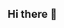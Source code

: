 ## Hi there 👋

<!--
**gaurang248/gaurang248** is a ✨ _special_ ✨ repository because its `README.md` (this file) appears on your GitHub profile.

Here are some ideas to get you started:

- I am a cardiologist.
- 🔭 I’m currently working on an app for a medical iOS app called "cardiac amyloidosis".
- 🌱 I’m currently learning swift at my college.
- 👯 I’m looking to collaborate on medical app development.
- 🤔 I’m looking for help with learning fast enough to stay motivated.
- 💬 Ask me about the intersection between medicine and technology
- 📫 How to reach me: my email address gaurang244@gmail.com
- 😄 Pronouns: he/him
- ⚡ Fun fact: I have an app in Android and iOS I made from scratch by self-learning called "Fluid Estimator"
![Photo_2](https://github.com/gaurang248/gaurang248/assets/174157230/fcc50491-82d5-4a48-831c-a50a70a89e53)
